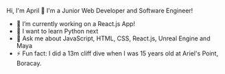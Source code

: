 Hi, I'm April 👋 I'm a Junior Web Developer and Software Engineer!
- 🔭 I’m currently working on a React.js App!
- 🌱 I want to learn Python next
- 💬 Ask me about JavaScript, HTML, CSS, React.js, Unreal Engine and Maya
- ⚡ Fun fact: I did a 13m cliff dive when I was 15 years old at Ariel's Point, Boracay. 
